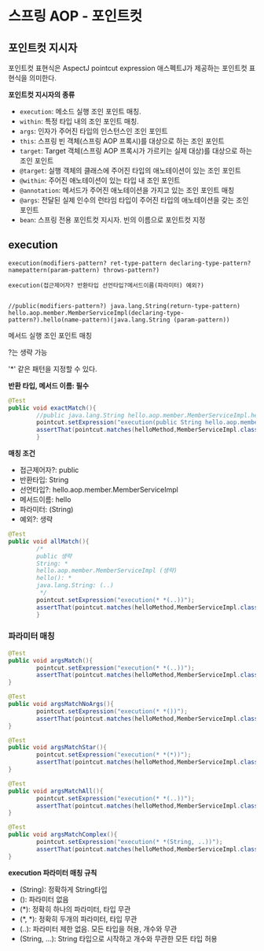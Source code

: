 # 스프링 AOP - 포인트컷

## 포인트컷 지시자

포인트컷 표현식은 AspectJ pointcut expression 애스펙트J가 제공하는 포인트컷 표현식을 의미한다.

**포인트컷 지시자의 종류**

- `execution`: 메소드 실행 조인 포인트 매칭.
- `within`: 특정 타입 내의 조인 포인트 매칭.
- `args`: 인자가 주어진 타입의 인스턴스인 조인 포인트
- `this`: 스프링 빈 객체(스프링 AOP 프록시)를 대상으로 하는 조인 포인트
- `target`: Target 객체(스프링 AOP 프록시가 가르키는 실제 대상)를 대상으로 하는 조인 포인트
- `@target`: 실행 객체의 클래스에 주어진 타입의 애노테이션이 있는 조인 포인트
- `@within`: 주어진 애노테이션이 있는 타입 내 조인 포인트
- `@annotation`: 메서드가 주어진 애노테이션을 가지고 있는 조인 포인트 매칭
- `@args`: 전달된 실제 인수의 런타임 타입이 주어진 타입의 애노테이션을 갖는 조인 포인트
- `bean`: 스프링 전용 포인트컷 지시자. 빈의 이름으로 포인트컷 지정

## execution

```text
execution(modifiers-pattern? ret-type-pattern declaring-type-pattern?namepattern(param-pattern) throws-pattern?)

execution(접근제어자? 반환타입 선언타입?메서드이름(파라미터) 예외?)


//public(modifiers-pattern?) java.lang.String(return-type-pattern) hello.aop.member.MemberServiceImpl(declaring-type-pattern?).hello(name-pattern)(java.lang.String (param-pattern))
```

메서드 실행 조인 포인트 매칭

?는 생략 가능

'*' 같은 패턴을 지정할 수 있다.

**반환 타입, 메서드 이름: 필수**

```java
@Test
public void exactMatch(){
        //public java.lang.String hello.aop.member.MemberServiceImpl.hello(java.lang.String)
        pointcut.setExpression("execution(public String hello.aop.member.MemberServiceImpl.hello(String))");
        assertThat(pointcut.matches(helloMethod,MemberServiceImpl.class)).isTrue();
        }
```

**매칭 조건**

- 접근제어자?: public
- 반환타입: String
- 선언타입?: hello.aop.member.MemberServiceImpl
- 메서드이름: hello
- 파라미터: (String)
- 예외?: 생략

```java
@Test
public void allMatch(){
        /*
        public 생략
        String: *
        hello.aop.member.MemberServiceImpl (생략)
        hello(): *
        java.lang.String: (..)
         */
        pointcut.setExpression("execution(* *(..))");
        assertThat(pointcut.matches(helloMethod,MemberServiceImpl.class)).isTrue();
        }
```

### 파라미터 매칭

```java
@Test
public void argsMatch(){
        pointcut.setExpression("execution(* *(..))");
        assertThat(pointcut.matches(helloMethod,MemberServiceImpl.class)).isTrue();
}

@Test
public void argsMatchNoArgs(){
        pointcut.setExpression("execution(* *())");
        assertThat(pointcut.matches(helloMethod,MemberServiceImpl.class)).isFalse();
}

@Test
public void argsMatchStar(){
        pointcut.setExpression("execution(* *(*))");
        assertThat(pointcut.matches(helloMethod,MemberServiceImpl.class)).isTrue();
}

@Test
public void argsMatchAll(){
        pointcut.setExpression("execution(* *(..))");
        assertThat(pointcut.matches(helloMethod,MemberServiceImpl.class)).isTrue();
}

@Test
public void argsMatchComplex(){
        pointcut.setExpression("execution(* *(String, ..))");
        assertThat(pointcut.matches(helloMethod,MemberServiceImpl.class)).isTrue();
}
```

**execution 파라미터 매칭 규칙**

- (String): 정확하게 String타입 
- (): 파라미터 없음
- (*): 정확히 하나의 파라미터, 타입 무관
- (*, *): 정확히 두개의 파라미터, 타입 무관
- (..): 파라미터 제한 없음. 모든 타입을 허용, 개수와 무관
- (String, ...): String 타입으로 시작하고 개수와 무관한 모든 타입 허용